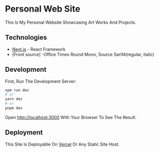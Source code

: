 # Personal Web Site

This Is My Personal Website Showcasing Art Works And Projects.

## Technologies

- [Next.js](https://nextjs.org) - React Framework
- [Front source] -Office Times Round Mono, Source Sarif4(regular, italic)

## Development

First, Run The Development Server:

```bash
npm run dev
# or
yarn dev
# or
pnpm dev
```

Open [http://localhost:3000](http://localhost:3000) With Your Browser To See The Result.

## Deployment

This Site Is Deployable On [Vercel](https://vercel.com) Or Any Static Site Host.
